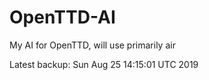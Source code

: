 # OpenTTD-AI
My AI for OpenTTD, will use primarily air

Latest backup: Sun Aug 25 14:15:01 UTC 2019
